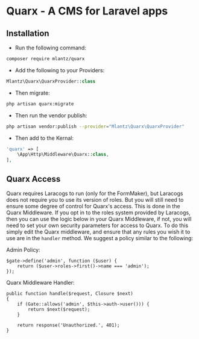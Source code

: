 # Quarx - A CMS for Laravel apps

## Installation

* Run the following command:

```bash
composer require mlantz/quarx
```

* Add the following to your Providers:

```php
Mlantz\Quarx\QuarxProvider::class
```

* Then migrate:

```bash
php artisan quarx:migrate
```

* Then run the vendor publish:

```bash
php artisan vendor:publish --provider="Mlantz\Quarx\QuarxProvider"
```

* Then add to the Kernal:

```php
'quarx' => [
    \App\Http\Middleware\Quarx::class,
],
```

## Quarx Access

Quarx requires Laracogs to run (only for the FormMaker), but Laracogs does not require you to use its version of roles. But you will still need to ensure some degree of control for Quarx's access. This is done in the Quarx Middleware. If you opt in to the roles system provided by Laracogs, then you can use the logic below in your Quarx Middleware, if not, you will need to set your own security parameters for access to Quarx. To do this simply edit the Quarx middleware, and ensure that any rules you wish it to use are in the `handler` method. We suggest a policy similar to the following:

Admin Policy:
```
$gate->define('admin', function ($user) {
    return ($user->roles->first()->name === 'admin');
});
```

Quarx Middleware Handler:
```
public function handle($request, Closure $next)
{
    if (Gate::allows('admin', $this->auth->user())) {
        return $next($request);
    }

    return response('Unauthorized.', 401);
}
```
